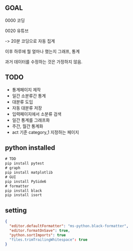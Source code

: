 ## GOAL

0000 코딩

0020 유튜브

-> 20분 코딩으로 자동 집계

이후 하루에 뭘 얼마나 했는지 그래프, 통계

과거 데이터를 수정하는 것은 가정하지 않음.

## TODO

* 통계페이지 제작
* 일간 소분류간 통계
* 대분류 도입
* 자동 대분류 저장
* 입력페이지에서 소분류 검색
* 일간 통계를 그래프화
* 주간, 월간 통계화
* act 기준 category_1 지정하는 페이지

## python installed

```cmd
# TDD
pip install pytest
# graph
pip install matplotlib
# GUI
pip install PySide6
# formatter
pip install black
pip install isort
```

## setting
```JSON
{
  "editor.defaultFormatter": "ms-python.black-formatter",
  "editor.formatOnSave": true,
  "python.sortImports": true
  "files.trimTrailingWhitespace": true
}
```